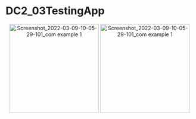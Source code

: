# DC2_03TestingApp

<p align="center">
<img width="240" alt="Screenshot_2022-03-09-10-05-29-101_com example 1" src="https://user-images.githubusercontent.com/32328761/168946797-748af089-1587-4a7e-bfa3-117556c74129.jpg">
  <img width="240" alt="Screenshot_2022-03-09-10-05-29-101_com example 1" src="https://user-images.githubusercontent.com/32328761/168949469-0ccafe78-2f73-4672-938a-73ceea7f6793.jpg">
